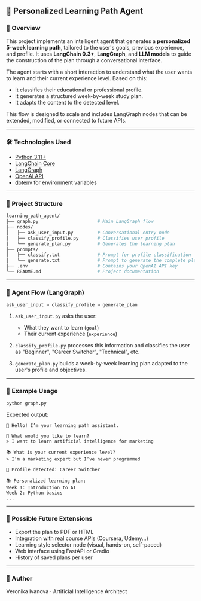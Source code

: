 ## 🧠 Personalized Learning Path Agent

### 🎯 Overview

This project implements an intelligent agent that generates a **personalized 5-week learning path**, tailored to the user's goals, previous experience, and profile. It uses **LangChain 0.3+**, **LangGraph**, and **LLM models** to guide the construction of the plan through a conversational interface.

The agent starts with a short interaction to understand what the user wants to learn and their current experience level. Based on this:

* It classifies their educational or professional profile.
* It generates a structured week-by-week study plan.
* It adapts the content to the detected level.

This flow is designed to scale and includes LangGraph nodes that can be extended, modified, or connected to future APIs.

---

### 🛠 Technologies Used

* [Python 3.11+](https://www.python.org/)
* [LangChain Core](https://python.langchain.com/)
* [LangGraph](https://github.com/langchain-ai/langgraph)
* [OpenAI API](https://platform.openai.com/)
* [dotenv](https://pypi.org/project/python-dotenv/) for environment variables

---

### 📂 Project Structure

```bash
learning_path_agent/
├── graph.py                      # Main LangGraph flow
├── nodes/
│   ├── ask_user_input.py         # Conversational entry node
│   ├── classify_profile.py       # Classifies user profile
│   └── generate_plan.py          # Generates the learning plan
├── prompts/
│   ├── classify.txt              # Prompt for profile classification
│   └── generate.txt              # Prompt to generate the complete plan
├── .env                          # Contains your OpenAI API key
└── README.md                     # Project documentation
```

---

### 🔄 Agent Flow (LangGraph)

```text
ask_user_input ➔ classify_profile ➔ generate_plan
```

1. `ask_user_input.py` asks the user:

   * What they want to learn (`goal`)
   * Their current experience (`experience`)

2. `classify_profile.py` processes this information and classifies the user as "Beginner", "Career Switcher", "Technical", etc.

3. `generate_plan.py` builds a week-by-week learning plan adapted to the user's profile and objectives.

---

### 📘 Example Usage

```bash
python graph.py
```

Expected output:

```
👋 Hello! I’m your learning path assistant.

🧠 What would you like to learn?
> I want to learn artificial intelligence for marketing

📚 What is your current experience level?
> I’m a marketing expert but I’ve never programmed

🔹 Profile detected: Career Switcher

📚 Personalized learning plan:
Week 1: Introduction to AI
Week 2: Python basics
...
```

---

### 📌 Possible Future Extensions

* Export the plan to PDF or HTML
* Integration with real course APIs (Coursera, Udemy...)
* Learning style selector node (visual, hands-on, self-paced)
* Web interface using FastAPI or Gradio
* History of saved plans per user

---

### 👤 Author

Veronika Ivanova · Artificial Intelligence Architect
